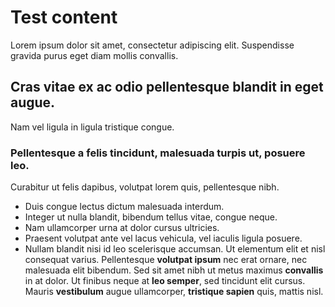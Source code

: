 # Test content
Lorem ipsum dolor sit amet, consectetur adipiscing elit.
Suspendisse gravida purus eget diam mollis convallis.
## Cras vitae ex ac odio pellentesque blandit in eget augue.
Nam vel ligula in ligula tristique congue.
### Pellentesque a felis tincidunt, malesuada turpis ut, posuere leo.
Curabitur ut felis dapibus, volutpat lorem quis, pellentesque nibh.
* Duis congue lectus dictum malesuada interdum.
* Integer ut nulla blandit, bibendum tellus vitae, congue neque.
* Nam ullamcorper urna at dolor cursus ultricies.
* Praesent volutpat ante vel lacus vehicula, vel iaculis ligula posuere.
* Nullam blandit nisi id leo scelerisque accumsan.
Ut elementum elit et nisl consequat varius.
Pellentesque **volutpat ipsum** nec erat ornare, nec malesuada elit bibendum.
Sed sit amet nibh ut metus maximus **convallis** in at dolor.
Ut finibus neque at **leo semper**, sed tincidunt elit cursus.
Mauris **vestibulum** augue ullamcorper, **tristique sapien** quis, mattis nisl.
